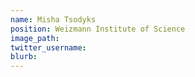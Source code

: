 ```yaml
---
name: Misha Tsodyks
position: Weizmann Institute of Science
image_path:
twitter_username:
blurb:
---
```


